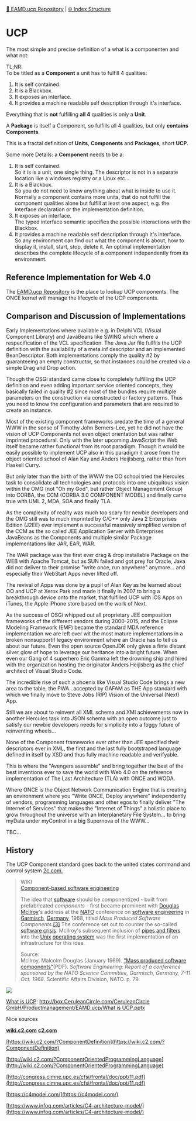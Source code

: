 [📁 EAMD.ucp Repository](/cerulean-circle-unlimited-2cu/product/development/coast/eamducp-repository.md) | [🌐 Index Structure](/cerulean-circle-unlimited-2cu/product/development/coast/eamducp-repository/ucp.md)

# UCP

The most simple and precise definition of a what is a componenten and what not:

TL;NR:  
To be titled as a **Component** a unit has to fulfill 4 qualities:

1. It is self contained.
2. It is a Blackbox.
3. It exposes an interface.
4. It provides a machine readable self description through it's interface.

Everything that is **not** fulfilling **all 4** qualities is only a **Unit**.

A **Package** is itself a Component, so fulfills all 4 qualities, but only **contains Components**.

This is a fractal definition of **Units**, **Components** and **Packages**, short **UCP**.

Some more Details: a **Component** needs to be a:

1. It is self contained.  
So it is is a unit, one single thing. The descriptor is not in a separate location like a windows registry or a Linux etc…
2. It is a Blackbox.  
So you do not need to know anything about what is inside to use it. Normally a component contains more units, that do not fulfill the component qualities alone but fulfill at least one aspect, e.g. the interface declaration or the implementation definition.
3. It exposes an interface.  
The typed interface semantic specifies the possible interactions with the Blackbox.
4. It provides a machine readable self description through it's interface.  
So any environment can find out what the component is about, how to display it, install, start, stop, delete it. An optimal implementation describes the complete lifecycle of a component independently from its environment.

## Reference Implementation for Web 4.0

The [EAMD.ucp Repository](/cerulean-circle-unlimited-2cu/blob/main/cerulean-circle-unlimited-2cu/product/development/coast/eamducp-repository.md) is the place to lookup UCP components. The ONCE kernel will manage the lifecycle of the UCP components.

## Comparison and Discussion of Implementations

Early Implementations where available e.g. in Delphi VCL (Visual Component Library) and JavaBeans like SWING which where a respecification of the VCL specification. The Java Jar file fullfils the UCP definition with the availability of a meta.inf descriptor and an implemented BeanDescriptor. Both implementations comply the quality #2 by guaranteeing an empty constructor, so that instances could be created via a simple Drag and Drop action.

Though the OSGi standard came close to completely fulfilling the UCP definition and even adding important service oriented concepts, they basically failed in quality #2 since most of the bundles require multiple parameters on the construction via constructed or factory patterns. Thus you need to know the configuration and parameters that are required to create an instance.

Most of the existing component frameworks predate the time of a general WWW in the sense of Timothy John Berners-Lee, yet he did not have the vision of UCP Components not even object orientation but was rather imprinted procedural. Only with the later upcoming JavaScript the Web itself became rather functional from its root paradigm. Though it would be easily possible to implement UCP also in this paradigm it arose from the object oriented school of Alan Kay and Anders Heijlsberg, rather than from Haskell Curry.

But only later than the birth of the WWW the OO school tried the Hercules task to consolidate all technologies and protocols into one ubiquitous vision within the OMG (not "Oh my God", but rather Object Management Group) into CORBA, the CCM (CORBA 3.0 COMPONENT MODEL) and finally came true with UML 2, MDA, SOA and finally TLA.

As the complexity of reality was much too scary for newbie developers and the OMG still was to much imprinted by C/C++ only Java 2 Enterprises Edition (J2EE) ever implement a successful massively simplified version of the CCM as the so called JEE Application Server with Enterprises JavaBeans as the Components and multiple similar Package implementations like JAR, EAR, WAR.

The WAR package was the first ever drag & drop installable Package on the WEB with Apache Tomcat, but as SUN failed and got prey for Oracle, Java did not deliver to their promise "write once, run anywhere" anymore… and especially their WebStart Apps never lifted off.

The revival of Apps was done by a pupil of Alan Key as he learned about OO and UCP at Xerox Park and made it finally in 2007 to bring a breakthrough device onto the market, that fulfilled UCP with iOS Apps on iTunes, the Apple iPhone store based on the work of Next.

As the success of OSGi whipped out all proprietary JEE composition frameworks of the different vendors during 2000-2015, and the Eclipse Modeling Framework (EMF) became the standard MDA reference implementation we are left over wit the most mature implementations in a broken nonsupportif legacy environment where an Oracle has to tell us about our future. Even the open source OpenJDK only gives a finte distant silver glow of hope to leverage our heritance into a bright future. When even our Gang of 4 superhero Eric Gamma left the drowning ship and hired with the organization hosting the originator Anders Heijlsberg as the chief architect of Visual Studio Code.

The incredible rise of such a phoenix like Visual Studio Code brings a new area to the table, the PWA…accepted by GAFAM as THE App standard with which we finally move to Steve Jobs (RIP) Vision of the Universal (Next) App.

Still we are about to reinvent all XML schema and XMI achievements now in another Hercules task into JSON schema with an open outcome just to satisfy our newbie developers needs for simplicity into a foggy future of reinventing wheels…

None of the Component frameworks ever other than JEE specified their descriptors ever in XML, the first and the last fully bootstraped language defined in itself by XSD and thus fully machine readable and verifyable.

This is where the "Avengers assemble" and bring together the best of the best inventions ever to save the world with Web 4.0 on the reference implementation of The Last Architecture (TLA) with ONCE and WODA.

Where ONCE is the Object Network Communication Engine that is creating an environment where you "Write ONCE, Deploy anywhere" independently of vendors, programming languages and other egos to finally deliver "The Internet of Services" that makes the "Internet of Things" a holistic place to grow throughout the universe with an Interplanetary File System… to bring myData under myControl in a big Supernova of the WWW…

TBC…

## History

The UCP Component standard goes back to the united states command and control system [2c.com.](http://2c.com)  

> WIKI  
> [Component-based software engineering](https://en.wikipedia.org/wiki/Component-based_software_engineering)
> 
> The idea that [software](https://en.wikipedia.org/wiki/Software) should be componentized - built from prefabricated *components* - first became prominent with [Douglas McIlroy](https://en.wikipedia.org/wiki/Douglas_McIlroy)'s address at the [NATO](https://en.wikipedia.org/wiki/NATO) conference on [software engineering](https://en.wikipedia.org/wiki/Software_engineering) in [Garmisch](https://en.wikipedia.org/wiki/Garmisch-Partenkirchen), [Germany](https://en.wikipedia.org/wiki/Germany), 1968, titled *Mass Produced Software Components*.[\[3\]](https://en.wikipedia.org/wiki/Component-based_software_engineering#cite_note-3) The conference set out to counter the so-called [software crisis](https://en.wikipedia.org/wiki/Software_crisis). McIlroy's subsequent inclusion of [pipes and filters](https://en.wikipedia.org/wiki/Pipeline_(Unix)) into the [Unix](https://en.wikipedia.org/wiki/Unix) [operating system](https://en.wikipedia.org/wiki/Operating_system) was the first implementation of an infrastructure for this idea.
> 
> Source:  
> McIlroy, Malcolm Douglas (January 1969). ["Mass produced software components"](http://homepages.cs.ncl.ac.uk/brian.randell/NATO/nato1968.PDF)(PDF). *Software Engineering: Report of a conference sponsored by the NATO Science Committee, Garmisch, Germany, 7-11 Oct. 1968*. Scientific Affairs Division, NATO. p. 79.

![](./attachments/image-20200725-103421.png)

[What is UCP](http://box.CeruleanCircle.com/CeruleanCircle): [http://box.CeruleanCircle.com/CeruleanCircle GmbH/Productmanagement/EAMD.ucp/What is UCP.pptx](http://box.CeruleanCircle.com/CeruleanCircle%20GmbH/Productmanagement/EAMD.ucp/What%20is%20UCP.pptx)

Nice sources

[**wiki.c2.com**](http://wiki.c2.com) [**c2.com**](http://c2.com)

[https://wiki.c2.com/?ComponentDefinition](https://wiki.c2.com/?ComponentDefinition)

[http://wiki.c2.com/?ComponentOrientedProgrammingLanguage](http://wiki.c2.com/?ComponentOrientedProgrammingLanguage)

[http://congress.cimne.upc.es/cfsi/frontal/doc/ppt/11.pdf](http://congress.cimne.upc.es/cfsi/frontal/doc/ppt/11.pdf)

[https://c4model.com/](https://c4model.com/)

[https://www.infoq.com/articles/C4-architecture-model/](https://www.infoq.com/articles/C4-architecture-model/)
